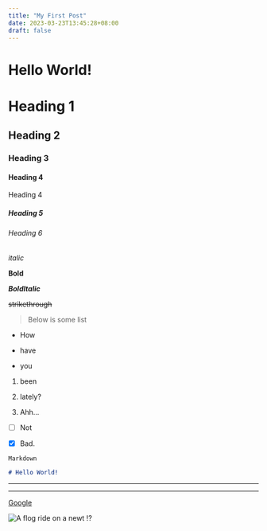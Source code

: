```yaml
---
title: "My First Post"
date: 2023-03-23T13:45:28+08:00
draft: false
---
```

# Hello World!

[//]: <TODO: Heading>
# Heading 1
## Heading 2
### Heading 3

#### Heading 4
Heading 4 
##### Heading 5
###### Heading 6

[//]: <TODO: Font>
_italic_

**Bold**

_**BoldItalic**_

~~strikethrough~~


[//]: <TODO: BlockQuote & List>
> Below is some list 
- How
* have 
+ you

1. been
2. lately? 

3. Ahh...
- [ ] Not
* [X] Bad.


<!-- \+ half -->

[//]: <TODO: Code & Horizontal rule>

<!-- hello world
hello <br/> world -->

`Markdown`

```Markdown = 
# Hello World!
``` 

---

***

[//]: <TODO: Link & Image>

[Google](https://www.google.com.tw/?hl=zh_TW)

![A flog ride on a newt !?](
https://media.giphy.com/media/FydJitsmqgIOEaDZnR/giphy.gif
)
